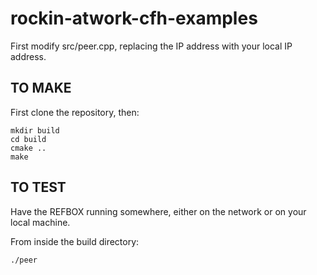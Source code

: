 # rockin-atwork-cfh-examples

First modify src/peer.cpp, replacing the IP address with your local IP address. 

TO MAKE
---

First clone the repository, then:

    mkdir build
    cd build
    cmake ..
    make

TO TEST
---

Have the REFBOX running somewhere, either on the network or on your local machine.

From inside the build directory:

    ./peer


